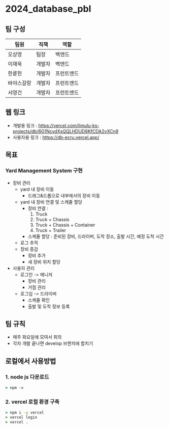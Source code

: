 # 2024_database_pbl

## 팀 구성

| 팀원       | 직책   | 역할       |
| ---------- | ------ | ---------- |
| 오상영     | 팀장   | 벡엔드     |
| 이재욱     | 개발자 | 벡엔드     |
| 한륜헌     | 개발자 | 프런트엔드 |
| 바야스갈랑 | 개발자 | 프런트엔드 |
| 서영건     | 개발자 | 프런트엔드 |



## 웹 링크

- 개발용 링크 : https://vercel.com/limulu-ks-projects/db/6G1NcvdXsQQLHDUD8KfCDA2vXCn9
- 사용자용 링크 : https://db-ecru.vercel.app/



## 목표

### Yard Management System 구현

- 장비 관리
  - yard 내 장비 이동
    - 드래그&드롭으로 내부에서의 장비 이동
  - yard 내 장비 연결 및 스케쥴 할당
    - 장비 연결 :
      1. Truck
      2. Truck + Chassis
      3. Truck + Chassis + Container 
      4. Truck + Trailer
    - 스케쥴 할당 : 준비된 장비, 드라이버, 도착 장소, 출발 시간, 예정 도착 시간
  - 로그 추적
  - 장비 증감
    - 장비 추가
    - 새 장비 위치 할당
- 사용자 관리
  - 로그인 -> 매니저
    - 장비 관리
    - 거점 관리
  - 로그임 -> 드라이버
    - 스케쥴 확인
    - 출발 및 도착 정보 등록



## 팀 규칙

- 매주 화요일에 모여서 회의
- 각자 개발 끝나면 develop 브랜치에 합치기



## 로컬에서 사용방법

### 1. node js 다운로드

```cmd
> npm -v
```



### 2. vercel 로컬 환경 구축

```cmd
> npm i -g vercel
> vercel login
> vercel .
```













